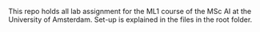 This repo holds all lab assignment for the ML1 course of the MSc AI at the University of Amsterdam. Set-up is explained in the files in the root folder.
